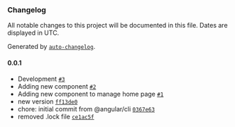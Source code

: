 ### Changelog

All notable changes to this project will be documented in this file. Dates are displayed in UTC.

Generated by [`auto-changelog`](https://github.com/CookPete/auto-changelog).

#### 0.0.1

- Development [`#3`](https://github.com/sujeetkryadav/angular2-POC/pull/3)
- Adding new component [`#2`](https://github.com/sujeetkryadav/angular2-POC/pull/2)
- Adding new component to manage home page [`#1`](https://github.com/sujeetkryadav/angular2-POC/pull/1)
- new version [`ff13de0`](https://github.com/sujeetkryadav/angular2-POC/commit/ff13de08923d46751da4441fe38cbaed4bf5d8d9)
- chore: initial commit from @angular/cli [`0367e63`](https://github.com/sujeetkryadav/angular2-POC/commit/0367e638239f65cf5e1c28dfde628cd57b714760)
- removed .lock file [`ce1ac5f`](https://github.com/sujeetkryadav/angular2-POC/commit/ce1ac5f551962c8abf9d089be36ad1e208d54af9)
